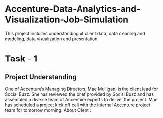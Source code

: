 # Accenture-Data-Analytics-and-Visualization-Job-Simulation
This project includes understanding of client data, data cleaning and modeling, data visualization and presentation.
# Task - 1
## Project Understanding

One of Accenture’s Managing Directors, Mae Mulligan, is the client lead for Social Buzz.
She has reviewed the brief provided by Social Buzz and has assembled a diverse team of Accenture experts to deliver the project.
Mae has scheduled a project kick off call with the internal Accenture project team for tomorrow morning.
About Client : 
